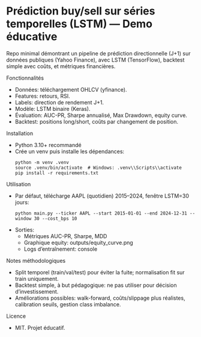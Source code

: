 # Prédiction buy/sell sur séries temporelles (LSTM) — Demo éducative

Repo minimal démontrant un pipeline de prédiction directionnelle (J+1) sur données publiques (Yahoo Finance), avec LSTM (TensorFlow), backtest simple avec coûts, et métriques financières.

Fonctionnalités
- Données: téléchargement OHLCV (yfinance).
- Features: retours, RSI.
- Labels: direction de rendement J+1.
- Modèle: LSTM binaire (Keras).
- Évaluation: AUC-PR, Sharpe annualisé, Max Drawdown, equity curve.
- Backtest: positions long/short, coûts par changement de position.

Installation
- Python 3.10+ recommandé
- Crée un venv puis installe les dépendances:
  ```
  python -m venv .venv
  source .venv/bin/activate  # Windows: .venv\\Scripts\\activate
  pip install -r requirements.txt
  ```

Utilisation
- Par défaut, télécharge AAPL (quotidien) 2015–2024, fenêtre LSTM=30 jours:
  ```
  python main.py --ticker AAPL --start 2015-01-01 --end 2024-12-31 --window 30 --cost_bps 10
  ```
- Sorties:
  - Métriques AUC-PR, Sharpe, MDD
  - Graphique equity: outputs/equity_curve.png
  - Logs d’entraînement: console

Notes méthodologiques
- Split temporel (train/val/test) pour éviter la fuite; normalisation fit sur train uniquement.
- Backtest simple, à but pédagogique: ne pas utiliser pour décision d’investissement.
- Améliorations possibles: walk-forward, coûts/slippage plus réalistes, calibration seuils, gestion class imbalance.

Licence
- MIT. Projet éducatif.
